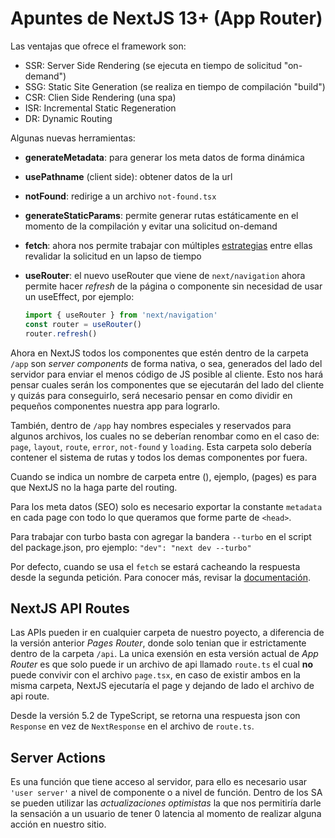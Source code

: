 # Apuntes de NextJS 13+ (App Router)

Las ventajas que ofrece el framework son:

- SSR: Server Side Rendering (se ejecuta en tiempo de solicitud "on-demand")
- SSG: Static Site Generation (se realiza en tiempo de compilación "build")
- CSR: Clien Side Rendering (una spa)
- ISR: Incremental Static Regeneration
- DR: Dynamic Routing

Algunas nuevas herramientas:

- **generateMetadata**: para generar los meta datos de forma dinámica
- **usePathname** (client side): obtener datos de la url
- **notFound**: redirige a un archivo `not-found.tsx`
- **generateStaticParams**: permite generar rutas estáticamente en el momento de la compilación y evitar una solicitud on-demand
- **fetch**: ahora nos permite trabajar con múltiples [estrategias](https://nextjs.org/docs/app/building-your-application/data-fetching/fetching-caching-and-revalidating) entre ellas revalidar la solicitud en un lapso de tiempo
- **useRouter**: el nuevo useRouter que viene de `next/navigation` ahora permite hacer _refresh_ de la página o componente sin necesidad de usar un useEffect, por ejemplo:

  ```ts
  import { useRouter } from 'next/navigation'
  const router = useRouter()
  router.refresh()
  ```

Ahora en NextJS todos los componentes que estén dentro de la carpeta `/app` son _server components_ de forma nativa, o sea, generados del lado del servidor para enviar el menos código de JS posible al cliente. Esto nos hará pensar cuales serán los componentes que se ejecutarán del lado del cliente y quizás para conseguirlo, será necesario pensar en como dividir en pequeños componentes nuestra app para lograrlo.

También, dentro de `/app` hay nombres especiales y reservados para algunos archivos, los cuales no se deberían renombar como en el caso de: `page`, `layout`, `route`, `error`, `not-found` y `loading`. Esta carpeta solo debería contener el sistema de rutas y todos los demas componentes por fuera.

Cuando se indica un nombre de carpeta entre (), ejemplo, (pages) es para que NextJS no la haga parte del routing.

Para los meta datos (SEO) solo es necesario exportar la constante `metadata` en cada page con todo lo que queramos que forme parte de `<head>`.

Para trabajar con turbo basta con agregar la bandera `--turbo` en el script del package.json, pro ejemplo: `"dev": "next dev --turbo"`

Por defecto, cuando se usa el `fetch` se estará cacheando la respuesta desde la segunda petición. Para conocer más, revisar la [documentación](https://nextjs.org/docs/app/building-your-application/data-fetching/fetching-caching-and-revalidating).

## NextJS API Routes

Las APIs pueden ir en cualquier carpeta de nuestro poyecto, a diferencia de la versión anterior _Pages Router_, donde solo tenian que ir estrictamente dentro de la carpeta `/api`. La unica exensión en esta versión actual de _App Router_ es que solo puede ir un archivo de api llamado `route.ts` el cual **no** puede convivir con el archivo `page.tsx`, en caso de existir ambos en la misma carpeta, NextJS ejecutaría el page y dejando de lado el archivo de api route.

Desde la versión 5.2 de TypeScript, se retorna una respuesta json con `Response` en vez de `NextResponse` en el archivo de `route.ts`.

## Server Actions

Es una función que tiene acceso al servidor, para ello es necesario usar `'user server'` a nivel de componente o a nivel de función. Dentro de los SA se pueden utilizar las _actualizaciones optimistas_ la que nos permitiría darle la sensación a un usuario de tener 0 latencia al momento de realizar alguna acción en nuestro sitio.
